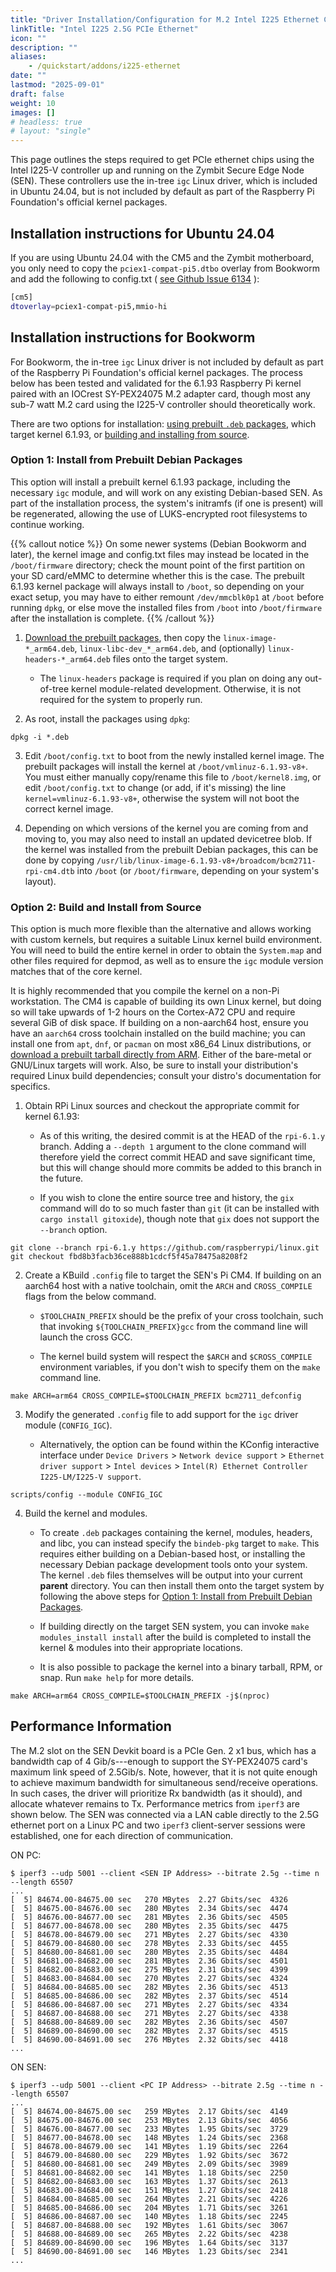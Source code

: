 ```yaml
---
title: "Driver Installation/Configuration for M.2 Intel I225 Ethernet Controllers on Zymbit Secure Edge Node"
linkTitle: "Intel I225 2.5G PCIe Ethernet"
icon: ""
description: ""
aliases:
    - /quickstart/addons/i225-ethernet
date: ""
lastmod: "2025-09-01"
draft: false
weight: 10
images: []
# headless: true
# layout: "single"
---
```


This page outlines the steps required to get PCIe ethernet chips using the Intel I225-V controller up and running on the Zymbit Secure Edge Node (SEN). These controllers use the in-tree `igc` Linux driver, which is included in Ubuntu 24.04, but is not included by default as part of the Raspberry Pi Foundation's official kernel packages.

## Installation instructions for Ubuntu 24.04
 
If you are using Ubuntu 24.04 with the CM5 and the Zymbit motherboard, you only need to copy the `pciex1-compat-pi5.dtbo` overlay from Bookworm and add the following to config.txt ( [see Github Issue 6134](https://github.com/raspberrypi/linux/issues/6134) ):

```bash
[cm5]
dtoverlay=pciex1-compat-pi5,mmio-hi
```

## Installation instructions for Bookworm 

For Bookworm, the in-tree `igc` Linux driver is not included by default as part of the Raspberry Pi Foundation's official kernel packages. The process below has been tested and validated for the 6.1.93 Raspberry Pi kernel paired with an IOCrest SY-PEX24075 M.2 adapter card, though most any sub-7 watt M.2 card using the I225-V controller should theoretically work.

There are two options for installation: [using prebuilt `.deb` packages](#option-1-install-from-prebuilt-debian-packages), which target kernel 6.1.93, or [building and installing from source](#option-2-build-and-install-from-source).

### Option 1: Install from Prebuilt Debian Packages

This option will install a prebuilt kernel 6.1.93 package, including the necessary `igc` module, and will work on any existing Debian-based SEN. As part of the installation process, the system's initramfs (if one is present) will be regenerated, allowing the use of LUKS-encrypted root filesystems to continue working.

{{% callout notice %}}
On some newer systems (Debian Bookworm and later), the kernel image and config.txt files may instead be located in the `/boot/firmware` directory; check the mount point of the first partition on your SD card/eMMC to determine whether this is the case. The prebuilt 6.1.93 kernel package will always install to `/boot`, so depending on your exact setup, you may have to either remount `/dev/mmcblk0p1` at `/boot` before running `dpkg`, or else move the installed files from `/boot` into `/boot/firmware` after the installation is complete.
{{% /callout %}}

1. [Download the prebuilt packages](https://zymbit-addons.s3.amazonaws.com/linux-igc-6.1.93-v8%2B.tar.xz), then copy the `linux-image-*_arm64.deb`, `linux-libc-dev_*_arm64.deb`, and (optionally) `linux-headers-*_arm64.deb` files onto the target system.

    - The `linux-headers` package is required if you plan on doing any out-of-tree kernel module-related development. Otherwise, it is not required for the system to properly run.

2. As root, install the packages using `dpkg`:
```
dpkg -i *.deb
```

3. Edit `/boot/config.txt` to boot from the newly installed kernel image. The prebuilt packages will install the kernel at `/boot/vmlinuz-6.1.93-v8+`. You must either manually copy/rename this file to `/boot/kernel8.img`, or edit `/boot/config.txt` to change (or add, if it's missing) the line `kernel=vmlinuz-6.1.93-v8+`, otherwise the system will not boot the correct kernel image.

4. Depending on which versions of the kernel you are coming from and moving to, you may also need to install an updated devicetree blob. If the kernel was installed from the prebuilt Debian packages, this can be done by copying `/usr/lib/linux-image-6.1.93-v8+/broadcom/bcm2711-rpi-cm4.dtb` into `/boot` (or `/boot/firmware`, depending on your system's layout). 

### Option 2: Build and Install from Source

This option is much more flexible than the alternative and allows working with custom kernels, but requires a suitable Linux kernel build environment. You will need to build the entire kernel in order to obtain the `System.map` and other files required for depmod, as well as to ensure the `igc` module version matches that of the core kernel.

It is highly recommended that you compile the kernel on a non-Pi workstation. The CM4 is capable of building its own Linux kernel, but doing so will take upwards of 1-2 hours on the Cortex-A72 CPU and require several GiB of disk space. If building on a non-aarch64 host, ensure you have an `aarch64` cross toolchain installed on the build machine; you can install one from `apt`, `dnf`, or `pacman` on most x86_64 Linux distributions, or [download a prebuilt tarball directly from ARM](https://developer.arm.com/downloads/-/arm-gnu-toolchain-downloads). Either of the bare-metal or GNU/Linux targets will work. Also, be sure to install your distribution's required Linux build dependencies; consult your distro's documentation for specifics.

1. Obtain RPi Linux sources and checkout the appropriate commit for kernel 6.1.93:
    
    - As of this writing, the desired commit is at the HEAD of the `rpi-6.1.y` branch. Adding a `--depth 1` argument to the clone command will therefore yield the correct commit HEAD and save significant time, but this will change should more commits be added to this branch in the future.
  
    - If you wish to clone the entire source tree and history, the `gix` command will do to so much faster than `git` (it can be installed with `cargo install gitoxide`), though note that `gix` does not support the `--branch` option.

```
git clone --branch rpi-6.1.y https://github.com/raspberrypi/linux.git
git checkout fbd8b3facb36ce888b1cdcf5f45a78475a8208f2 
```

2. Create a KBuild `.config` file to target the SEN's Pi CM4. If building on an aarch64 host with a native toolchain, omit the `ARCH` and `CROSS_COMPILE` flags from the below command.

    - `$TOOLCHAIN_PREFIX` should be the prefix of your cross toolchain, such that invoking `${TOOLCHAIN_PREFIX}gcc` from the command line will launch the cross GCC.

    - The kernel build system will respect the `$ARCH` and `$CROSS_COMPILE` environment variables, if you don't wish to specify them on the `make` command line.

```
make ARCH=arm64 CROSS_COMPILE=$TOOLCHAIN_PREFIX bcm2711_defconfig
```

3. Modify the generated `.config` file to add support for the `igc` driver module (`CONFIG_IGC`).

    - Alternatively, the option can be found within the KConfig interactive interface under `Device Drivers` > `Network device support` > `Ethernet driver support` > `Intel devices` > `Intel(R) Ethernet Controller I225-LM/I225-V support`.

```
scripts/config --module CONFIG_IGC
```

4. Build the kernel and modules.

    - To create `.deb` packages containing the kernel, modules, headers, and libc, you can instead specify the `bindeb-pkg` target to `make`. This requires either building on a Debian-based host, or installing the necessary Debian package development tools onto your system. The kernel `.deb` files themselves will be output into your current **parent** directory. You can then install them onto the target system by following the above steps for [Option 1: Install from Prebuilt Debian Packages](#option-1-install-from-prebuilt-debian-packages).
  
    - If building directly on the target SEN system, you can invoke `make modules_install install` after the build is completed to install the kernel & modules into their appropriate locations.

    - It is also possible to package the kernel into a binary tarball, RPM, or snap. Run `make help` for more details.

```
make ARCH=arm64 CROSS_COMPILE=$TOOLCHAIN_PREFIX -j$(nproc)
```

## Performance Information

The M.2 slot on the SEN Devkit board is a PCIe Gen. 2 x1 bus, which has a bandwidth cap of 4 Gib/s---enough to support the SY-PEX24075 card's maximum link speed of 2.5Gib/s. Note, however, that it is not quite enough to achieve maximum bandwidth for simultaneous send/receive operations. In such cases, the driver will prioritize Rx bandwidth (as it should), and allocate whatever remains to Tx. Performance metrics from `iperf3` are shown below. The SEN was connected via a LAN cable directly to the 2.5G ethernet port on a Linux PC and two `iperf3` client-server sessions were established, one for each direction of communication.

ON PC:
```
$ iperf3 --udp 5001 --client <SEN IP Address> --bitrate 2.5g --time n --length 65507
...
[  5] 84674.00-84675.00 sec   270 MBytes  2.27 Gbits/sec  4326
[  5] 84675.00-84676.00 sec   280 MBytes  2.34 Gbits/sec  4474
[  5] 84676.00-84677.00 sec   281 MBytes  2.36 Gbits/sec  4505
[  5] 84677.00-84678.00 sec   280 MBytes  2.35 Gbits/sec  4475
[  5] 84678.00-84679.00 sec   271 MBytes  2.27 Gbits/sec  4330
[  5] 84679.00-84680.00 sec   278 MBytes  2.33 Gbits/sec  4455
[  5] 84680.00-84681.00 sec   280 MBytes  2.35 Gbits/sec  4484
[  5] 84681.00-84682.00 sec   281 MBytes  2.36 Gbits/sec  4501
[  5] 84682.00-84683.00 sec   275 MBytes  2.31 Gbits/sec  4399
[  5] 84683.00-84684.00 sec   270 MBytes  2.27 Gbits/sec  4324
[  5] 84684.00-84685.00 sec   282 MBytes  2.36 Gbits/sec  4513
[  5] 84685.00-84686.00 sec   282 MBytes  2.37 Gbits/sec  4514
[  5] 84686.00-84687.00 sec   271 MBytes  2.27 Gbits/sec  4334
[  5] 84687.00-84688.00 sec   271 MBytes  2.27 Gbits/sec  4338
[  5] 84688.00-84689.00 sec   282 MBytes  2.36 Gbits/sec  4507
[  5] 84689.00-84690.00 sec   282 MBytes  2.37 Gbits/sec  4515
[  5] 84690.00-84691.00 sec   276 MBytes  2.32 Gbits/sec  4418
...
```

ON SEN:
```
$ iperf3 --udp 5001 --client <PC IP Address> --bitrate 2.5g --time n --length 65507
...
[  5] 84674.00-84675.00 sec   259 MBytes  2.17 Gbits/sec  4149  
[  5] 84675.00-84676.00 sec   253 MBytes  2.13 Gbits/sec  4056  
[  5] 84676.00-84677.00 sec   233 MBytes  1.95 Gbits/sec  3729  
[  5] 84677.00-84678.00 sec   148 MBytes  1.24 Gbits/sec  2368  
[  5] 84678.00-84679.00 sec   141 MBytes  1.19 Gbits/sec  2264  
[  5] 84679.00-84680.00 sec   229 MBytes  1.92 Gbits/sec  3672  
[  5] 84680.00-84681.00 sec   249 MBytes  2.09 Gbits/sec  3989  
[  5] 84681.00-84682.00 sec   141 MBytes  1.18 Gbits/sec  2250  
[  5] 84682.00-84683.00 sec   163 MBytes  1.37 Gbits/sec  2613  
[  5] 84683.00-84684.00 sec   151 MBytes  1.27 Gbits/sec  2418  
[  5] 84684.00-84685.00 sec   264 MBytes  2.21 Gbits/sec  4226  
[  5] 84685.00-84686.00 sec   204 MBytes  1.71 Gbits/sec  3261  
[  5] 84686.00-84687.00 sec   140 MBytes  1.18 Gbits/sec  2245  
[  5] 84687.00-84688.00 sec   192 MBytes  1.61 Gbits/sec  3067  
[  5] 84688.00-84689.00 sec   265 MBytes  2.22 Gbits/sec  4238  
[  5] 84689.00-84690.00 sec   196 MBytes  1.64 Gbits/sec  3137  
[  5] 84690.00-84691.00 sec   146 MBytes  1.23 Gbits/sec  2341  
...
```
